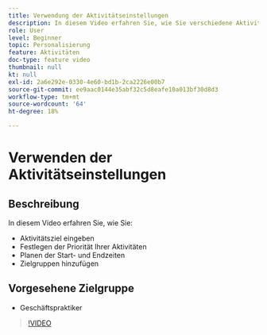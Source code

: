 ```yaml
---
title: Verwendung der Aktivitätseinstellungen
description: In diesem Video erfahren Sie, wie Sie verschiedene Aktivitätseinstellungen in Adobe Target verwenden, einschließlich Zielen, Prioritätsstufen, Start- und Endzeiten und Zielgruppen.
role: User
level: Beginner
topic: Personalisierung
feature: Aktivitäten
doc-type: feature video
thumbnail: null
kt: null
exl-id: 2a6e292e-0330-4e60-bd1b-2ca2226e00b7
source-git-commit: ee9aac0144e35abf32c5d8eafe10a013bf30d8d3
workflow-type: tm+mt
source-wordcount: '64'
ht-degree: 18%

---
```


# Verwenden der Aktivitätseinstellungen

## Beschreibung

In diesem Video erfahren Sie, wie Sie:

* Aktivitätsziel eingeben
* Festlegen der Priorität Ihrer Aktivitäten
* Planen der Start- und Endzeiten
* Zielgruppen hinzufügen

## Vorgesehene Zielgruppe

* Geschäftspraktiker

>[!VIDEO](https://video.tv.adobe.com/v/17381/?quality=12)
